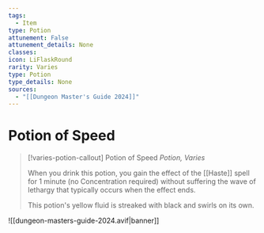 ```yaml
---
tags:
  - Item
type: Potion
attunement: False
attunement_details: None
classes:
icon: LiFlaskRound
rarity: Varies
type: Potion
type_details: None
sources: 
  - "[[Dungeon Master's Guide 2024]]"
---
```

# Potion of Speed
>[!varies-potion-callout] Potion of Speed
>_Potion, Varies_
>
>When you drink this potion, you gain the effect of the [[Haste]] spell for 1 minute (no Concentration required) without suffering the wave of lethargy that typically occurs when the effect ends.
>
>This potion's yellow fluid is streaked with black and swirls on its own.
>


![[dungeon-masters-guide-2024.avif|banner]]